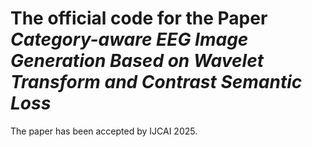 # The official code for the Paper *Category-aware EEG Image Generation Based on Wavelet Transform and Contrast Semantic Loss*
The paper has been accepted by IJCAI 2025.
